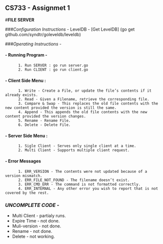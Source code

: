 ## CS733 - Assignmet 1
#**FILE SERVER**

###*Configuration Instructions -*
      LevelDB - [Get LevelDB] (go get github.com/syndtr/goleveldb/leveldb)

###*Operating Instructions -*
####    - Running Program -
          1. Run SERVER : go run server.go
          2. Run CLIENT : go run client.go
 
####     - Client Side Menu :
      
          1. Write - Create a File, or update the file’s contents if it already exists.
          2. Read - Given a Filename, retrieve the corresponding file.
          3. Compare & Swap - This replaces the old file contents with the new content provided the version is still the same.
          4. Append - This appends the old file contents with the new content provided the version changes.
          5. Rename - Rename File.
          6. Delete - Delete File.
  
  
####     - Server Side Menu :
          1. Sigle Client - Serves only single client at a time.
          2. Multi Client - Supports multiple client request.
  
####     - Error Messages
          1. ERR_VERSION - The contents were not updated because of a version mismatch.
          2. ERR_FILE_NOT_FOUND - The filename doesn’t exist.
          3. ERR_CMD_ERR - The command is not formatted correctly.
          4. ERR_INTERNAL - Any other error you wish to report that is not covered by the rest.

### *UNCOMPLETE CODE -*
  
  * Multi Client - partialy runs.
  * Expire Time - not done.
  * Muli-version - not done.
  * Rename - not done.
  * Delete - not working.
  



